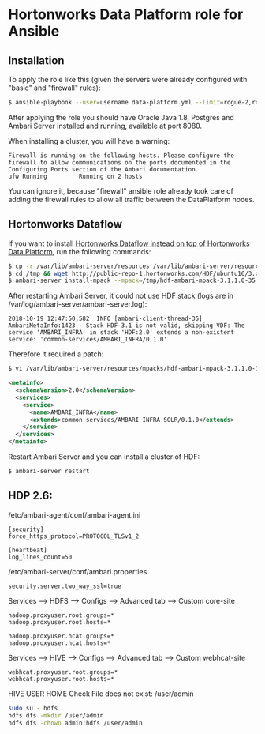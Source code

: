 # Hortonworks Data Platform role for Ansible

## Installation

To apply the role like this (given the servers were already configured with "basic" and "firewall" rules):

```bash
$ ansible-playbook --user=username data-platform.yml --limit=rogue-2,rogue-3 --tags "hortonworks-data-platform,java"
```

After applying the role you should have Oracle Java 1.8, Postgres and Ambari Server installed and running, available at port 8080.

When installing a cluster, you will have a warning:

```
Firewall is running on the following hosts. Please configure the firewall to allow communications on the ports documented in the Configuring Ports section of the Ambari documentation.
ufw Running			Running on 2 hosts
```

You can ignore it, because "firewall" ansible role already took care of adding the firewall rules to allow all traffic between the DataPlatform nodes.

## Hortonworks Dataflow

If you want to install [Hortonworks Dataflow instead on top of Hortonworks Data Platform](https://docs.hortonworks.com/HDPDocuments/HDF3/HDF-3.2.0/installing-hdf/content/installing_the_hdf_management_pack_on_an_hdf_cluster.html), run the following commands:

```bash
$ cp -r /var/lib/ambari-server/resources /var/lib/ambari-server/resources.backup
$ cd /tmp && wget http://public-repo-1.hortonworks.com/HDF/ubuntu16/3.x/updates/3.1.1.0/tars/hdf_ambari_mp/hdf-ambari-mpack-3.1.1.0-35.tar.gz
$ ambari-server install-mpack --mpack=/tmp/hdf-ambari-mpack-3.1.1.0-35.tar.gz --verbose
```

After restarting Ambari Server, it could not use HDF stack (logs are in /var/log/ambari-server/ambari-server.log):

```
2018-10-19 12:47:50,582  INFO [ambari-client-thread-35] AmbariMetaInfo:1423 - Stack HDF-3.1 is not valid, skipping VDF: The service 'AMBARI_INFRA' in stack 'HDF:2.0' extends a non-existent service: 'common-services/AMBARI_INFRA/0.1.0'
```

Therefore it required a patch:

```bash
$ vi /var/lib/ambari-server/resources/mpacks/hdf-ambari-mpack-3.1.1.0-35/stacks/HDF/2.0/services/AMBARI_INFRA/metainfo.xml
```

```xml
<metainfo>
  <schemaVersion>2.0</schemaVersion>
  <services>
    <service>
      <name>AMBARI_INFRA</name>
      <extends>common-services/AMBARI_INFRA_SOLR/0.1.0</extends>
    </service>
  </services>
</metainfo>
```

Restart Ambari Server and you can install a cluster of HDF:

```bash
$ ambari-server restart
```

## HDP 2.6:

/etc/ambari-agent/conf/ambari-agent.ini

```config
[security]
force_https_protocol=PROTOCOL_TLSv1_2

[heartbeat]
log_lines_count=50
```

/etc/ambari-server/conf/ambari.properties

```config
security.server.two_way_ssl=true
```

Services --> HDFS --> Configs --> Advanced tab --> Custom core-site

```config
hadoop.proxyuser.root.groups=*
hadoop.proxyuser.root.hosts=*

hadoop.proxyuser.hcat.groups=*
hadoop.proxyuser.hcat.hosts=*
```

Services --> HIVE --> Configs --> Advanced tab --> Custom webhcat-site

```config
webhcat.proxyuser.root.groups=*
webhcat.proxyuser.root.hosts=*
```

HIVE USER HOME Check
File does not exist: /user/admin

```bash
sudo su - hdfs
hdfs dfs -mkdir /user/admin
hdfs dfs -chown admin:hdfs /user/admin
```
